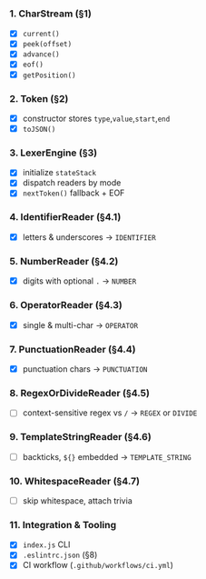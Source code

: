 ### 1. CharStream (§1)
- [x] `current()`
- [x] `peek(offset)`
- [x] `advance()`
- [x] `eof()`
- [x] `getPosition()`

### 2. Token (§2)
- [x] constructor stores `type`,`value`,`start`,`end`
- [x] `toJSON()`

### 3. LexerEngine (§3)
- [x] initialize `stateStack`
- [x] dispatch readers by mode
- [x] `nextToken()` fallback + EOF

### 4. IdentifierReader (§4.1)
- [x] letters & underscores → `IDENTIFIER`

### 5. NumberReader (§4.2)
- [x] digits with optional `.` → `NUMBER`

### 6. OperatorReader (§4.3)
- [x] single & multi-char → `OPERATOR`

### 7. PunctuationReader (§4.4)
- [x] punctuation chars → `PUNCTUATION`

### 8. RegexOrDivideReader (§4.5)
- [ ] context-sensitive regex vs `/` → `REGEX` or `DIVIDE`

### 9. TemplateStringReader (§4.6)
- [ ] backticks, `${}` embedded → `TEMPLATE_STRING`

### 10. WhitespaceReader (§4.7)
- [ ] skip whitespace, attach trivia

### 11. Integration & Tooling
- [x] `index.js` CLI
- [x] `.eslintrc.json` (§8)
- [x] CI workflow (`.github/workflows/ci.yml`)
